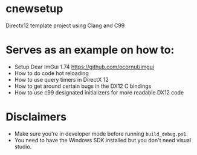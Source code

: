 # cnewsetup
Directx12 template project using Clang and C99

# Serves as an example on how to:
* Setup Dear ImGui 1.74 https://github.com/ocornut/imgui
* How to do code hot reloading
* How to use query timers in DirectX 12
* How to get around certain bugs in the DX12 C bindings
* How to use c99 designated initializers for more readable DX12 code 



# Disclaimers
* Make sure you're in developer mode before running `build_debug.ps1`.
* You need to have the Windows SDK installed but you don't need visual studio.
